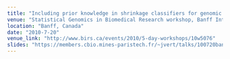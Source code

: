 ```yaml
---
title: "Including prior knowledge in shrinkage classifiers for genomic data"
venue: "Statistical Genomics in Biomedical Research workshop, Banff International Research Station (BIRS)"
location: "Banff, Canada"
date: "2010-7-20"
venue_link: "http://www.birs.ca/events/2010/5-day-workshops/10w5076"
slides: "https://members.cbio.mines-paristech.fr/~jvert/talks/100720banff/banff.pdf"
---
```

